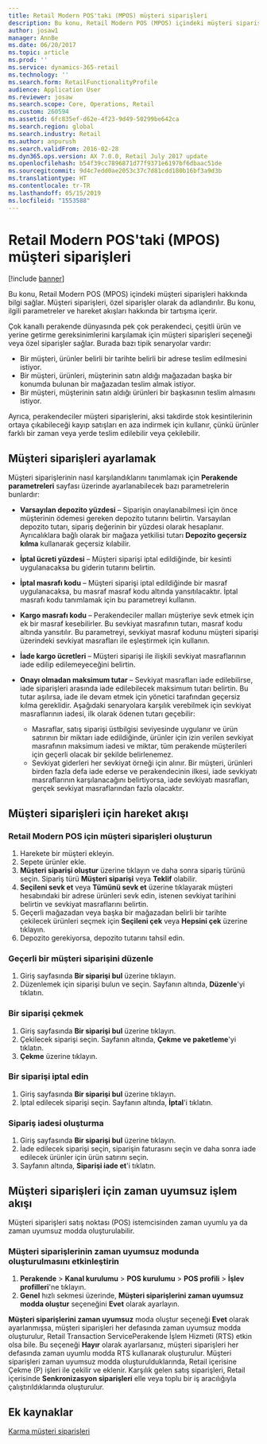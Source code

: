 ```yaml
---
title: Retail Modern POS'taki (MPOS) müşteri siparişleri
description: Bu konu, Retail Modern POS (MPOS) içindeki müşteri siparişleri hakkında bilgi sağlar. Müşteri siparişleri, özel siparişler olarak da adlandırılır. Bu konu, ilgili parametreler ve hareket akışları hakkında bir tartışma içerir.
author: josaw1
manager: AnnBe
ms.date: 06/20/2017
ms.topic: article
ms.prod: ''
ms.service: dynamics-365-retail
ms.technology: ''
ms.search.form: RetailFunctionalityProfile
audience: Application User
ms.reviewer: josaw
ms.search.scope: Core, Operations, Retail
ms.custom: 260594
ms.assetid: 6fc835ef-d62e-4f23-9d49-50299be642ca
ms.search.region: global
ms.search.industry: Retail
ms.author: anpurush
ms.search.validFrom: 2016-02-28
ms.dyn365.ops.version: AX 7.0.0, Retail July 2017 update
ms.openlocfilehash: b54f39cc7896871d77f9371e6197bf6dbaac51de
ms.sourcegitcommit: 9d4c7edd0ae2053c37c7d81cdd180b16bf3a9d3b
ms.translationtype: HT
ms.contentlocale: tr-TR
ms.lasthandoff: 05/15/2019
ms.locfileid: "1553588"
---
```

# <a name="customer-orders-in-retail-modern-pos-mpos"></a>Retail Modern POS'taki (MPOS) müşteri siparişleri

[!include [banner](includes/banner.md)]

Bu konu, Retail Modern POS (MPOS) içindeki müşteri siparişleri hakkında bilgi sağlar. Müşteri siparişleri, özel siparişler olarak da adlandırılır. Bu konu, ilgili parametreler ve hareket akışları hakkında bir tartışma içerir.

Çok kanallı perakende dünyasında pek çok perakendeci, çeşitli ürün ve yerine getirme gereksinimlerini karşılamak için müşteri siparişleri seçeneği veya özel siparişler sağlar. Burada bazı tipik senaryolar vardır:

- Bir müşteri, ürünler belirli bir tarihte belirli bir adrese teslim edilmesini istiyor.
- Bir müşteri, ürünleri, müşterinin satın aldığı mağazadan başka bir konumda bulunan bir mağazadan teslim almak istiyor.
- Bir müşteri, müşterinin satın aldığı ürünleri bir başkasının teslim almasını istiyor.

Ayrıca, perakendeciler müşteri siparişlerini, aksi takdirde stok kesintilerinin ortaya çıkabileceği kayıp satışları en aza indirmek için kullanır, çünkü ürünler farklı bir zaman veya yerde teslim edilebilir veya çekilebilir.

## <a name="set-up-customer-orders"></a>Müşteri siparişleri ayarlamak

Müşteri siparişlerinin nasıl karşılandıklarını tanımlamak için **Perakende parametreleri** sayfası üzerinde ayarlanabilecek bazı parametrelerin bunlardır:

- **Varsayılan depozito yüzdesi** – Siparişin onaylanabilmesi için önce müşterinin ödemesi gereken depozito tutarını belirtin. Varsayılan depozito tutarı, sipariş değerinin bir yüzdesi olarak hesaplanır. Ayrıcalıklara bağlı olarak bir mağaza yetkilisi tutarı **Depozito geçersiz kılma** kullanarak geçersiz kılabilir.
- **İptal ücreti yüzdesi** – Müşteri siparişi iptal edildiğinde, bir kesinti uygulanacaksa bu giderin tutarını belirtin.
- **İptal masrafı kodu** – Müşteri siparişi iptal edildiğinde bir masraf uygulanacaksa, bu masraf masraf kodu altında yansıtılacaktır. İptal masrafı kodu tanımlamak için bu parametreyi kullanın.
- **Kargo masrafı kodu** – Perakendeciler malları müşteriye sevk etmek için ek bir masraf kesebilirler. Bu sevkiyat masrafının tutarı, masraf kodu altında yansıtılır. Bu parametreyi, sevkiyat masraf kodunu müşteri siparişi üzerindeki sevkiyat masrafları ile eşleştirmek için kullanın.
- **İade kargo ücretleri** – Müşteri siparişi ile ilişkili sevkiyat masraflarının iade edilip edilemeyeceğini belirtin.
- **Onayı olmadan maksimum tutar** – Sevkiyat masrafları iade edilebilirse, iade siparişleri arasında iade edilebilecek maksimum tutarı belirtin. Bu tutar aşılırsa, iade ile devam etmek için yönetici tarafından geçersiz kılma gereklidir. Aşağıdaki senaryolara karşılık verebilmek için sevkiyat masraflarının iadesi, ilk olarak ödenen tutarı geçebilir:

    - Masraflar, satış siparişi üstbilgisi seviyesinde uygulanır ve ürün satırının bir miktarı iade edildiğinde, ürünler için izin verilen sevkiyat masrafının maksimum iadesi ve miktar, tüm perakende müşterileri için geçerli olacak bir şekilde belirlenemez.
    - Sevkiyat giderleri her sevkiyat örneği için alınır. Bir müşteri, ürünleri birden fazla defa iade ederse ve perakendecinin ilkesi, iade sevkiyatı masraflarının karşılanacağını belirtiyorsa, iade sevkiyatı masrafları, gerçek sevkiyat masraflarından fazla olacaktır.

## <a name="transaction-flow-for-customer-orders"></a>Müşteri siparişleri için hareket akışı

### <a name="create-a-customer-order-in-retail-modern-pos"></a>Retail Modern POS için müşteri siparişleri oluşturun

1. Harekete bir müşteri ekleyin.
2. Sepete ürünler ekle.
3. **Müşteri siparişi oluştur** üzerine tıklayın ve daha sonra sipariş türünü seçin. Sipariş türü **Müşteri siparişi** veya **Teklif** olabilir.
4. **Seçileni sevk et** veya **Tümünü sevk et** üzerine tıklayarak müşteri hesabındaki bir adrese ürünleri sevk edin, istenen sevkiyat tarihini belirtin ve sevkiyat masraflarını belirtin.
5. Geçerli mağazadan veya başka bir mağazadan belirli bir tarihte çekilecek ürünleri seçmek için **Seçileni çek** veya **Hepsini çek** üzerine tıklayın.
6. Depozito gerekiyorsa, depozito tutarını tahsil edin.

### <a name="edit-an-existing-customer-order"></a>Geçerli bir müşteri siparişini düzenle

1. Giriş sayfasında **Bir siparişi bul** üzerine tıklayın.
2. Düzenlemek için siparişi bulun ve seçin. Sayfanın altında, **Düzenle**'yi tıklatın.

### <a name="pick-up-an-order"></a>Bir siparişi çekmek

1. Giriş sayfasında **Bir siparişi bul** üzerine tıklayın.
2. Çekilecek siparişi seçin. Sayfanın altında, **Çekme ve paketleme**'yi tıklatın.
3. **Çekme** üzerine tıklayın.

### <a name="cancel-an-order"></a>Bir siparişi iptal edin

1. Giriş sayfasında **Bir siparişi bul** üzerine tıklayın.
2. İptal edilecek siparişi seçin. Sayfanın altında, **İptal**'i tıklatın.

### <a name="create-a-return-order"></a>Sipariş iadesi oluşturma

1. Giriş sayfasında **Bir siparişi bul** üzerine tıklayın.
2. İade edilecek siparişi seçin, siparişin faturasını seçin ve daha sonra iade edilecek ürünler için ürün satırını seçin.
3. Sayfanın altında, **Siparişi iade et**'i tıklatın.

## <a name="asynchronous-transaction-flow-for-customer-orders"></a>Müşteri siparişleri için zaman uyumsuz işlem akışı

Müşteri siparişleri satış noktası (POS) istemcisinden zaman uyumlu ya da zaman uyumsuz modda oluşturulabilir.

### <a name="enable-customer-orders-to-be-created-in-asynchronous-mode"></a>Müşteri siparişlerinin zaman uyumsuz modunda oluşturulmasını etkinleştirin

1. **Perakende** &gt; **Kanal kurulumu** &gt; **POS kurulumu** &gt; **POS profili** &gt; **İşlev profilleri**'ne tıklayın.
2. **Genel** hızlı sekmesi üzerinde, **Müşteri siparişlerini zaman uyumsuz modda oluştur** seçeneğini **Evet** olarak ayarlayın.

**Müşteri siparişlerini zaman uyumsuz** moda oluştur seçeneği **Evet** olarak ayarlanmışsa, müşteri siparişleri her defasında zaman uyumsuz modda oluşturulur, Retail Transaction ServicePerakende İşlem Hizmeti (RTS) etkin olsa bile. Bu seçeneği **Hayır** olarak ayarlarsanız, müşteri siparişleri her defasında zaman uyumlu modda RTS kullanarak oluşturulur. Müşteri siparişleri zaman uyumsuz modda oluşturulduklarında, Retail içerisine Çekme (P) işleri ile çekilir ve eklenir. Karşılık gelen satış siparişleri, Retail içerisinde **Senkronizasyon siparişleri** elle veya toplu bir iş aracılığıyla çalıştırıldıklarında oluşturulur.

## <a name="additional-resources"></a>Ek kaynaklar

[Karma müşteri siparişleri](hybrid-customer-orders.md)

